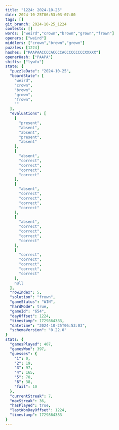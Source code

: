 ```yaml
---
title: "1224: 2024-10-25"
date: 2024-10-25T06:53:03-07:00
tags: []
git_branch: 2024-10-25_1224
contests: []
words: ["weird","crown","brown","grown","frown"]
openers: ["weird"]
middlers: ["crown","brown","grown"]
puzzles: [1224]
hashes: ["PAAPAACCCCACCCCACCCCCCCCCXXXXX"]
openerHash: ["PAAPA"]
shifts: ["lywfx"]
state: {
  "puzzleDate": "2024-10-25",
  "boardState": [
    "weird",
    "crown",
    "brown",
    "grown",
    "frown",
    ""
  ],
  "evaluations": [
    [
      "present",
      "absent",
      "absent",
      "present",
      "absent"
    ],
    [
      "absent",
      "correct",
      "correct",
      "correct",
      "correct"
    ],
    [
      "absent",
      "correct",
      "correct",
      "correct",
      "correct"
    ],
    [
      "absent",
      "correct",
      "correct",
      "correct",
      "correct"
    ],
    [
      "correct",
      "correct",
      "correct",
      "correct",
      "correct"
    ],
    null
  ],
  "rowIndex": 5,
  "solution": "frown",
  "gameStatus": "WIN",
  "hardMode": true,
  "gameId": "654",
  "dayOffset": 1224,
  "timestamp": 1729864383,
  "datetime": "2024-10-25T06:53:03",
  "schemaVersion": "0.22.0"
}
stats: {
  "gamesPlayed": 407,
  "gamesWon": 397,
  "guesses": {
    "1": 0,
    "2": 19,
    "3": 97,
    "4": 165,
    "5": 78,
    "6": 38,
    "fail": 10
  },
  "currentStreak": 7,
  "maxStreak": 36,
  "hasPlayed": true,
  "lastWonDayOffset": 1224,
  "timestamp": 1729864383
}
---
```

<!-- more -->
